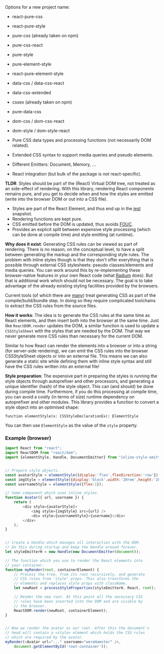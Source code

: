  Options for a new project name:

 - react-pure-css
 - react-pure-style
 - pure-css (already taken on npm)
 - pure-css-react
 - pure-style
 - pure-element-style
 - react-pure-element-style
 - data-css / data-css-react
 - data-css-extended
 - cssex (already taken on npm)
 - pure-data-css
 - dom-css / dom-css-react
 - dom-style / dom-style-react

 - Pure CSS data types and processing functions (not necessarily DOM related).
 - Extended CSS syntax to support media queries and pseudo elements.
 - Different Emitters: Document, Memory, ...
 - React integration (but bulk of the package is *not* react-specific).


**TLDR**: Styles should be part of the (React) Virtual DOM tree, not treated
as an side-effect of rendering. With this library, rendering React components
remains pure, and you get to decide when and how the styles are emitted
(write into the browser DOM or out into a CSS file).

 - Styles are part of the React Element, and thus end up in the [jest] snapshot.
 - Rendering functions are kept pure.
 - CSS emitted before the DOM is updated, thus avoids [FOUC].
 - Provides an explicit split between expensive style processing (which can be
   done at compile time) and style emitting (at runtime).

**Why does it exist**: Generating CSS rules can be viewed as part of
rendering. There is no reason, on the conceptual level, to have a split between
generating the markup and the corresponding style rules. The problem with inline
styles though is that they don't offer everything that is possible through
external CSS stylesheets: pseudo classes/elements and media queries. You can
work around this by re-implementing these browser-native features in your own
React code (what [Radium][radium] does). But that is additional work which
should not be necessary. The goal is to take advantage of the already existing
styling facilities provided by the browsers.

Current tools (of which there are [many][react-inline-css]) treat generating
CSS as part of the compile/build/bundle step. In doing so they require
complicated toolchains to extract the CSS rules from the source files.

**How it works**: The idea is to generate the CSS rules at the same time as
React elements, and then insert both into the browser at the same time.
Just like `ReactDOM.render` updates the DOM, a similar function is used to
update a `CSSStyleSheet` with the styles that are needed by the DOM. That way
we never generate more CSS rules than necessary for the current DOM.

Similar to how React can render the elements into a browser or into a string (for
server-side rendering), we can emit the CSS rules into the browser CSSStyleSheet
objects or into an external file. This means we can also generate a static site
while defining them with inline style syntax and still have the CSS rules
written into an external file!

**Style preparation**: The expensive part in preparing the styles is running
the style objects through autoprefixer and other processors, and generating
a unique identifier (hash) of the style object. This can (and should) be done
during compile time. Furthermore, if you do this processing at compile
time, you can avoid a costly (in terms of size) runtime dependency on
autoprefixer and other modules. This library provides a function to convert
a style object into an optimised shape:

    function elementStyle(x: CSSStyleDeclarationEx): ElementStyle

You can then use `ElementStyle` as the value of the `style` property.

### Example (browser)


```javascript
import React from "react";
import ReactDOM from "react/dom";
import {elementStyle, Handle, DocumentEmitter} from "inline-style-emitter";


// Prepare style objects.
const avatarStyle = elementStyle({display:'flex',flexDirection:'row'});
const imgStyle = elementStyle({display:'block',width:'20rem',height:'20rem'});
const usernameStyle = elementStyle({flex:1});

// Some component which uses inline styles.
function Avatar({ url, username }) {
    return (
        <div style={avatarStyle}>
            <img style={imgStyle} src={url} />
            <div style={usernameStyle}>{username}</div>
        </div>
    );
}


// Create a Handle which manages all interaction with the DOM.
// Do this during startup and keep the Handle around forever.
let styleEmitterH = new Handle(new DocumentEmitter(document));

// The function which you use to render the React elements into
// your container.
function myRender(root, containerElement) {
    // Process the tree, from its root recursively, and generate
    // CSS rules from 'style' props. This also transforms the
    // elements and replaces style props with className.
    let newRoot = processStyleProperties(styleEmitterH, React, root);

    // Render the new root. At this point all the necessary CSS
    // rules have been inserted into the DOM and are visible by
    // the browser.
    ReactDOM.render(newRoot, containerElement);
}


// Now we render the avatar as our root. After this the document's
// head will contain a <style> element which holds the CSS rules
// which are required by the avatar.
myRender(<Avatar url="..." username="wereHamster" />,
    document.getElementById('root-container'));
```

[react-inline-css]: https://github.com/FormidableLabs/radium/tree/master/docs/comparison
[radium]: http://projects.formidablelabs.com/radium/
[jest]: https://facebook.github.io/jest/
[FOUC]: https://en.wikipedia.org/wiki/Flash_of_unstyled_content
